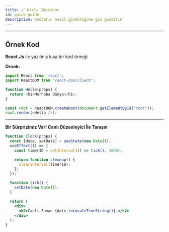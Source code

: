 ```yaml
---
title: 🪄 Hızlı Gösterim
id: quick-guide
description: Kodların nasıl gözüktüğüne göz gezdirin
---
```

**********************************************************
## Örnek Kod
**React.Js** ile yazılmış kısa bir kod örneği

**Örnek:**
```js
import React from 'react';
import ReactDOM from 'react-dom/client';

function Hello(props) {
  return <h1>Merhaba Dünya</h1>;
}

const root = ReactDOM.createRoot(document.getElementById("root"));
root.render(<Hello />);
```
**********************************************************

**Bir Sürprizimiz Var! Canlı Düzenleyici İle Tanışın**
```jsx live
function Clock(props) {
  const [date, setDate] = useState(new Date());
  useEffect(() => {
    const timerID = setInterval(() => tick(), 1000);

    return function cleanup() {
      clearInterval(timerID);
    };
  });

  function tick() {
    setDate(new Date());
  }

  return (
    <div>
      <h2>Canlı Zaman {date.toLocaleTimeString()}.</h2>
    </div>
  );
}
```